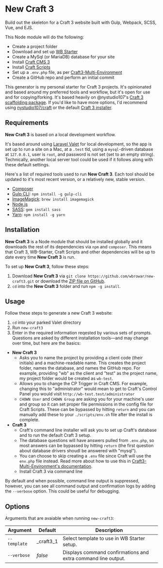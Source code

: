 # New Craft 3
Build out the skeleton for a Craft 3 website built with Gulp, Webpack, SCSS, Vue, and EJS.

This Node module will do the following:
- Create a project folder
- Download and set up [WB Starter](https://github.com/wbrowar/WB-Starter)
- Create a MySql (or MariaDB) database for your site
- Install [Craft CMS 3](https://github.com/craftcms/craft)
- Install [Craft Scripts](https://github.com/nystudio107/craft-scripts)
- Set up a `.env.php` file, as per [Craft3-Multi-Environment](https://github.com/nystudio107/craft3-multi-environment)
- Create a GitHub repo and perform an initial commit

This generator is my personal starter for Craft 3 projects. It's opinionated and based around my preferred tools and workflow, but it's open for use and for copying/forking. It's based heavily on @nystudio107's [Craft 3 scaffolding package](https://github.com/nystudio107/craft). If you'd like to have more options, I'd recommend using [nystudio107/craft](https://github.com/nystudio107/craft) or the default [Craft 3 installer](https://github.com/craftcms/craft).

## Requirements
**New Craft 3** is based on a local development workflow.

It's based around using [Laravel Valet](https://github.com/laravel/valet) for local development, so the app is set up to run a site on a Mac, at a `.test` tld, using a `mysql`-driven database at `127.0.0.1`, user is `root`, and password is not set (set to an empty string). Technically, another local server tool could be used if it follows along with these default settings.

Here's a list of required tools used to run **New Craft 3**. Each tool should be updated to it's most recent version, or a relatively new, stable version.

- [Composer](https://getcomposer.org)
- [Gulp CLI](https://github.com/gulpjs/gulp-cli): `npm install -g gulp-cli`
- [ImageMagick](https://www.imagemagick.org): `brew install imagemagick`
- [Node.js](https://nodejs.org/en/)
- [SASS](http://sass-lang.com/): `gem install sass`
- [Yarn](https://yarnpkg.com): `npm install -g yarn`


## Installation
**New Craft 3** is a Node module that should be installed globally and it downloads the rest of its dependencies via `npm` and `composer`. This means that Craft 3, WB-Starter, Craft Scripts and other dependencies will be up to date every time **New Craft 3** is run.

To set up **New Craft 3**, follow these steps:

1. Download **New Craft 3** via `git clone https://github.com/wbrowar/new-craft3.git` or download the [ZIP file on GitHub](https://github.com/wbrowar/new-craft3).
2. `cd` into the **New Craft 3** folder and run `npm -g install`.

## Usage
Follow these steps to generate a new Craft 3 website:

1. `cd` into your parked Valet directory
2. Run `new-craft3`
3. Enter in the required information reqested by various sets of prompts. Questions are asked by different installation tools—and may change over time, but here are the basics:
  - **New Craft 3**
    - Asks you to name the project by providing a client code (their initials) and a machine-readable name. This creates the project folder, names the database, and names the GitHub repo. For example, providing "wb" as the client and "test" as the project name, my project folder would be created as `wb-test`.
    - Allows you to change the CP Trigger in Craft CMS. For example, changing this to "administrator" would mean to get to Craft's Control Panel you would visit `http://wb-test.test/administrator`
    - `CHOWN User` and `CHOWN Group` are asking you for your machine's user and group so it can set proper file permissions in the config file for Craft Scripts. These can be bypassed by hitting `return` and you can manually add these to your `./scripts/env.sh` file after the install is complete.
  - **Craft 3**
    - Craft's command line installer will ask you to set up Craft's database and to run the default Craft 3 setup.
    - The database questions will have answers pulled from `.env.php`, so most answers can be bypassed by hitting `return` (the first question about database drivers shoudl be answered with "mysql").
    - You can choose to skip creating a `.env` file since Craft will use the `env.php` file instead. Read more about how to use this in [Craft3-Multi-Environment's documentation](https://github.com/nystudio107/craft3-multi-environment#using-craft-multi-environment).
    - Install Craft 3 via command line
    
By default and when possible, command line output is suppressed, however, you can see all command output and confirmation logs by adding the `--verbose` option. This could be useful for debugging.

## Options
Arguments that are avaiable when running `new-craft3`:

| Argument | Default | Description |
| --- | --- | --- |
| `--template` | _craft3_1 | Select template to use in WB Starter setup. |
| `--verbose` | *false* | Displays command confirmations and extra command line output. |